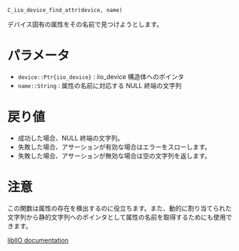```
C_iio_device_find_attr(device, name)
```

デバイス固有の属性をその名前で見つけようとします。

# パラメータ

  * `device::Ptr{iio_device}` : iio_device 構造体へのポインタ
  * `name::String`            : 属性の名前に対応する NULL 終端の文字列

# 戻り値

  * 成功した場合、NULL 終端の文字列。
  * 失敗した場合、アサーションが有効な場合はエラーをスローします。
  * 失敗した場合、アサーションが無効な場合は空の文字列を返します。

# 注意

この関数は属性の存在を検出するのに役立ちます。また、動的に割り当てられた文字列から静的文字列へのポインタとして属性の名前を取得するためにも使用できます。

[libIIO documentation](https://analogdevicesinc.github.io/libiio/master/libiio/group__Device.html#gafcbece1ac6260b06bcdf02d9eb55e5fd)
